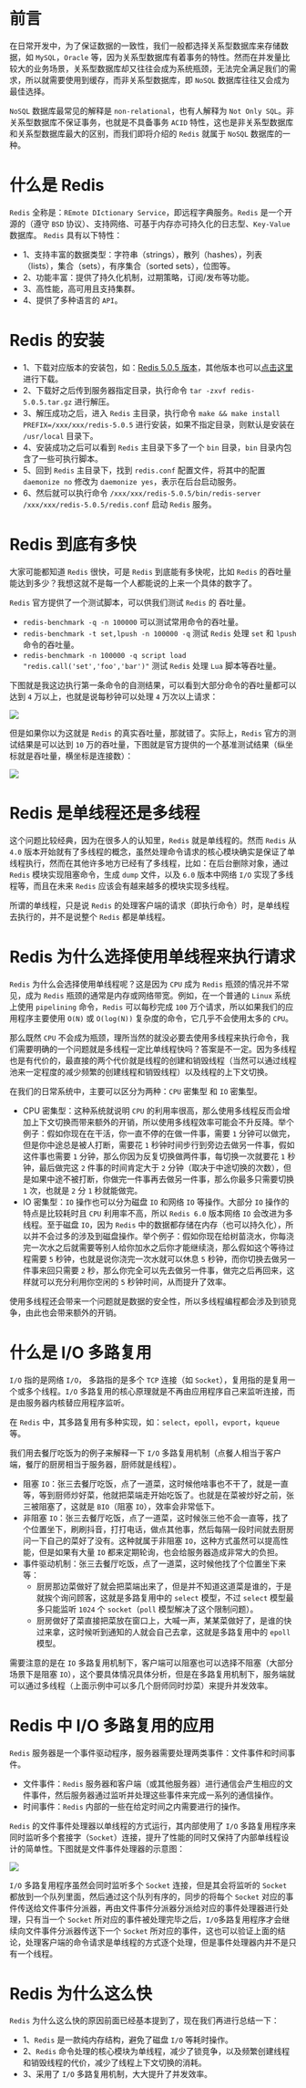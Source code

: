 

# 前言

在日常开发中，为了保证数据的一致性，我们一般都选择关系型数据库来存储数据，如 `MySQL`，`Oracle` 等，因为关系型数据库有着事务的特性。然而在并发量比较大的业务场景，关系型数据库却又往往会成为系统瓶颈，无法完全满足我们的需求，所以就需要使用到缓存，而非关系型数据库，即 `NoSQL` 数据库往往又会成为最佳选择。

`NoSQL` 数据库最常见的解释是 `non-relational`，也有人解释为 `Not Only SQL`。非关系型数据库不保证事务，也就是不具备事务 `ACID` 特性，这也是非关系型数据库和关系型数据库最大的区别，而我们即将介绍的 `Redis` 就属于 `NoSQL` 数据库的一种。

# 什么是 Redis

`Redis` 全称是：`REmote DIctionary Service`，即远程字典服务。`Redis` 是一个开源的（遵守 `BSD` 协议）、支持网络、可基于内存亦可持久化的日志型、`Key-Value` 数据库。
`Redis` 具有以下特性：

- 1、支持丰富的数据类型：字符串（strings），散列（hashes），列表（lists），集合（sets），有序集合（sorted sets），位图等。
- 2、功能丰富：提供了持久化机制，过期策略，订阅/发布等功能。
- 3、高性能，高可用且支持集群。
- 4、提供了多种语言的 `API`。

# Redis 的安装

- 1、下载对应版本的安装包，如：[Redis 5.0.5 版本](http://download.redis.io/releases/redis-5.0.5.tar.gz)，其他版本也可以[点击这里](http://download.redis.io/releases)进行下载。
- 2、下载好之后传到服务器指定目录，执行命令 `tar -zxvf redis-5.0.5.tar.gz` 进行解压。
- 3、解压成功之后，进入 `Redis` 主目录，执行命令 `make && make install PREFIX=/xxx/xxx/redis-5.0.5` 进行安装，如果不指定目录，则默认是安装在 `/usr/local` 目录下。
- 4、安装成功之后可以看到 `Redis` 主目录下多了一个 `bin` 目录，`bin` 目录内包含了一些可执行脚本。
- 5、回到 `Redis` 主目录下，找到 `redis.conf` 配置文件，将其中的配置 `daemonize no` 修改为 `daemonize yes`，表示在后台启动服务。
- 6、然后就可以执行命令 `/xxx/xxx/redis-5.0.5/bin/redis-server /xxx/xxx/redis-5.0.5/redis.conf` 启动 `Redis` 服务。

# Redis 到底有多快

大家可能都知道 `Redis` 很快，可是 `Redis` 到底能有多快呢，比如 `Redis` 的吞吐量能达到多少？我想这就不是每一个人都能说的上来一个具体的数字了。

`Redis` 官方提供了一个测试脚本，可以供我们测试 `Redis` 的 吞吐量。

-  `redis-benchmark -q -n 100000` 可以测试常用命令的吞吐量。
-  `redis-benchmark -t set,lpush -n 100000 -q` 测试 `Redis` 处理 `set` 和 `lpush` 命令的吞吐量。
- `redis-benchmark -n 100000 -q script load "redis.call('set','foo','bar')"` 测试 `Redis` 处理 `Lua` 脚本等吞吐量。

下图就是我这边执行第一条命令的自测结果，可以看到大部分命令的吞吐量都可以达到 `4` 万以上，也就是说每秒钟可以处理 `4` 万次以上请求：

![](image/测试吞吐量.png)

但是如果你以为这就是 `Redis` 的真实吞吐量，那就错了。实际上，`Redis` 官方的测试结果是可以达到 `10` 万的吞吐量，下图就是官方提供的一个基准测试结果（纵坐标就是吞吐量，横坐标是连接数）：

![](image/Redis官网吞吐量测试结果.png)

# Redis 是单线程还是多线程

这个问题比较经典，因为在很多人的认知里，`Redis` 就是单线程的。然而 `Redis` 从 `4.0` 版本开始就有了多线程的概念，虽然处理命令请求的核心模块确实是保证了单线程执行，然而在其他许多地方已经有了多线程，比如：在后台删除对象，通过 `Redis` 模块实现阻塞命令，生成 `dump` 文件，以及 `6.0` 版本中网络 `I/O` 实现了多线程等，而且在未来 `Redis` 应该会有越来越多的模块实现多线程。

所谓的单线程，只是说 `Redis` 的处理客户端的请求（即执行命令）时，是单线程去执行的，并不是说整个 `Redis` 都是单线程。

# Redis 为什么选择使用单线程来执行请求

`Redis` 为什么会选择使用单线程呢？这是因为 `CPU` 成为 `Redis` 瓶颈的情况并不常见，成为 `Redis` 瓶颈的通常是内存或网络带宽。例如，在一个普通的 `Linux` 系统上使用 `pipelining` 命令，`Redis` 可以每秒完成 `100` 万个请求，所以如果我们的应用程序主要使用 `O(N)` 或 `O(log(N))` 复杂度的命令，它几乎不会使用太多的 `CPU`。

那么既然 `CPU` 不会成为瓶颈，理所当然的就没必要去使用多线程来执行命令，我们需要明确的一个问题就是多线程一定比单线程快吗？答案是不一定。因为多线程也是有代价的，最直接的两个代价就是线程的创建和销毁线程（当然可以通过线程池来一定程度的减少频繁的创建线程和销毁线程）以及线程的上下文切换。

在我们的日常系统中，主要可以区分为两种：`CPU` 密集型 和 `IO` 密集型。

- CPU 密集型：这种系统就说明 `CPU` 的利用率很高，那么使用多线程反而会增加上下文切换而带来额外的开销，所以使用多线程效率可能会不升反降。举个例子：假如你现在在干活，你一直不停的在做一件事，需要 `1` 分钟可以做完，但是你中途总是被人打断，需要花 `1` 秒钟时间步行到旁边去做另一件事，假如这件事也需要 `1` 分钟，那么你因为反复切换做两件事，每切换一次就要花 `1` 秒钟，最后做完这 `2` 件事的时间肯定大于 `2` 分钟（取决于中途切换的次数），但是如果中途不被打断，你做完一件事再去做另一件事，那么你最多只需要切换 `1` 次，也就是 `2` 分 `1` 秒就能做完。
- IO 密集型：`IO` 操作也可以分为磁盘 `IO` 和网络 `IO` 等操作。大部分 `IO` 操作的特点是比较耗时且 `CPU` 利用率不高，所以 `Redis 6.0` 版本网络 `IO` 会改进为多线程。至于磁盘 `IO`，因为 `Redis` 中的数据都存储在内存（也可以持久化），所以并不会过多的涉及到磁盘操作。举个例子：假如你现在给树苗浇水，你每浇完一次水之后就需要等别人给你加水之后你才能继续浇，那么假如这个等待过程需要 `5` 秒钟，也就是说你浇完一次水就可以休息 `5` 秒钟，而你切换去做另一件事来回只需要 `2` 秒，那么你完全可以先去做另一件事，做完之后再回来，这样就可以充分利用你空闲的 `5` 秒钟时间，从而提升了效率。

使用多线程还会带来一个问题就是数据的安全性，所以多线程编程都会涉及到锁竞争，由此也会带来额外的开销。

# 什么是  I/O 多路复用

`I/O` 指的是网络 `I/O`， 多路指的是多个 `TCP` 连接（如 `Socket`），复用指的是复用一个或多个线程。`I/O` 多路复用的核心原理就是不再由应用程序自己来监听连接，而是由服务器内核替应用程序监听。

在 `Redis` 中，其多路复用有多种实现，如：`select`，`epoll`，`evport`，`kqueue` 等。

我们用去餐厅吃饭为的例子来解释一下 `I/O` 多路复用机制（点餐人相当于客户端，餐厅的厨房相当于服务器，厨师就是线程）。

- 阻塞 `IO`：张三去餐厅吃饭，点了一道菜，这时候他啥事也不干了，就是一直等，等到厨师炒好菜，他就把菜端走开始吃饭了。也就是在菜被炒好之前，张三被阻塞了，这就是 `BIO`（阻塞 `IO`），效率会非常低下。
- 非阻塞 `IO`：张三去餐厅吃饭，点了一道菜，这时候张三他不会一直等，找了个位置坐下，刷刷抖音，打打电话，做点其他事，然后每隔一段时间就去厨房问一下自己的菜好了没有。这种就属于非阻塞 `IO`，这种方式虽然可以提高性能，但是如果有大量 `IO` 都来定期轮询，也会给服务器造成非常大的负担。
- 事件驱动机制：张三去餐厅吃饭，点了一道菜，这时候他找了个位置坐下来等：
  - 厨房那边菜做好了就会把菜端出来了，但是并不知道这道菜是谁的，于是就挨个询问顾客，这就是多路复用中的 `select` 模型，不过 `select` 模型最多只能监听 `1024` 个 `socket`（`poll` 模型解决了这个限制问题）。
  - 厨房做好了菜直接把菜放在窗口上，大喊一声，某某菜做好了，是谁的快过来拿，这时候听到通知的人就会自己去拿，这就是多路复用中的 `epoll` 模型。

需要注意的是在 `IO` 多路复用机制下，客户端可以阻塞也可以选择不阻塞（大部分场景下是阻塞 `IO`），这个要具体情况具体分析，但是在多路复用机制下，服务端就可以通过多线程（上面示例中可以多几个厨师同时炒菜）来提升并发效率。

# Redis 中 I/O 多路复用的应用

`Redis` 服务器是一个事件驱动程序，服务器需要处理两类事件：文件事件和时间事件。

- 文件事件：`Redis` 服务器和客户端（或其他服务器）进行通信会产生相应的文件事件，然后服务器通过监听并处理这些事件来完成一系列的通信操作。
- 时间事件：`Redis` 内部的一些在给定时间之内需要进行的操作。

`Redis` 的文件事件处理器以单线程的方式运行，其内部使用了 `I/O` 多路复用程序来同时监听多个套接字（`Socket`）连接，提升了性能的同时又保持了内部单线程设计的简单性。下图就是文件事件处理器的示意图：

![](image/redis文件事件处理器.png)

`I/O` 多路复用程序虽然会同时监听多个 `Socket` 连接，但是其会将监听的 `Socket` 都放到一个队列里面，然后通过这个队列有序的，同步的将每个 `Socket` 对应的事件传送给文件事件分派器，再由文件事件分派器分派给对应的事件处理器进行处理，只有当一个 `Socket` 所对应的事件被处理完毕之后，`I/O`多路复用程序才会继续向文件事件分派器传送下一个 `Socket` 所对应的事件，这也可以验证上面的结论，处理客户端的命令请求是单线程的方式逐个处理，但是事件处理器内并不是只有一个线程。

# Redis 为什么这么快

`Redis` 为什么这么快的原因前面已经基本提到了，现在我们再进行总结一下：

- 1、`Redis` 是一款纯内存结构，避免了磁盘 `I/O` 等耗时操作。
- 2、`Redis` 命令处理的核心模块为单线程，减少了锁竞争，以及频繁创建线程和销毁线程的代价，减少了线程上下文切换的消耗。
- 3、采用了 `I/O` 多路复用机制，大大提升了并发效率。

